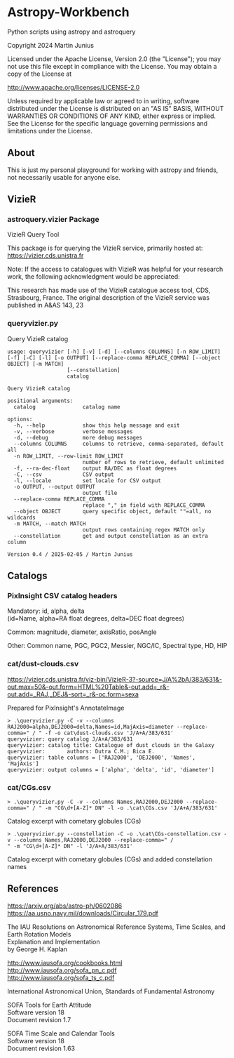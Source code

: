 # Astropy-Workbench

Python scripts using astropy and astroquery

Copyright 2024 Martin Junius

Licensed under the Apache License, Version 2.0 (the "License");
you may not use this file except in compliance with the License.
You may obtain a copy of the License at

http://www.apache.org/licenses/LICENSE-2.0

Unless required by applicable law or agreed to in writing, software
distributed under the License is distributed on an "AS IS" BASIS,
WITHOUT WARRANTIES OR CONDITIONS OF ANY KIND, either express or implied.
See the License for the specific language governing permissions and
limitations under the License.


## About

This is just my personal playground for working with astropy and friends,
not necessarily usable for anyone else.


## VizieR

### astroquery.vizier Package
VizieR Query Tool

This package is for querying the VizieR service, primarily hosted at: https://vizier.cds.unistra.fr

Note: If the access to catalogues with VizieR was helpful for your research work, the following acknowledgment would be appreciated:

This research has made use of the VizieR catalogue access tool, CDS,
Strasbourg, France.  The original description of the VizieR service was
published in A&AS 143, 23

### queryvizier.py

Query VizieR catalog

```
usage: queryvizier [-h] [-v] [-d] [--columns COLUMNS] [-n ROW_LIMIT] [-f] [-C] [-l] [-o OUTPUT] [--replace-comma REPLACE_COMMA] [--object OBJECT] [-m MATCH]
                   [--constellation]
                   catalog

Query VizieR catalog

positional arguments:
  catalog               catalog name

options:
  -h, --help            show this help message and exit
  -v, --verbose         verbose messages
  -d, --debug           more debug messages
  --columns COLUMNS     columns to retrieve, comma-separated, default all
  -n ROW_LIMIT, --row-limit ROW_LIMIT
                        number of rows to retrieve, default unlimited
  -f, --ra-dec-float    output RA/DEC as float degrees
  -C, --csv             CSV output
  -l, --locale          set locale for CSV output
  -o OUTPUT, --output OUTPUT
                        output file
  --replace-comma REPLACE_COMMA
                        replace "," in field with REPLACE_COMMA
  --object OBJECT       query specific object, default ""=all, no wildcards
  -m MATCH, --match MATCH
                        output rows containing regex MATCH only
  --constellation       get and output constellation as an extra column

Version 0.4 / 2025-02-05 / Martin Junius
```


## Catalogs

### PixInsight CSV catalog headers
Mandatory: id, alpha, delta  
(id=Name, alpha=RA float degrees, delta=DEC float degrees)

Common: magnitude, diameter, axisRatio, posAngle

Other: Common name, PGC, PGC2, Messier, NGC/IC, Spectral type, HD, HIP

### cat/dust-clouds.csv

https://vizier.cds.unistra.fr/viz-bin/VizieR-3?-source=J/A%2bA/383/631&-out.max=50&-out.form=HTML%20Table&-out.add=_r&-out.add=_RAJ,_DEJ&-sort=_r&-oc.form=sexa

Prepared for PixInsight's AnnotateImage

```
> .\queryvizier.py -C -v --columns RAJ2000=alpha,DEJ2000=delta,Names=id,MajAxis=diameter --replace-comma=" / " -f -o cat\dust-clouds.csv 'J/A+A/383/631'
queryvizier: query catalog J/A+A/383/631
queryvizier: catalog title: Catalogue of dust clouds in the Galaxy
queryvizier:       authors: Dutra C.M.; Bica E.
queryvizier: table columns = ['RAJ2000', 'DEJ2000', 'Names', 'MajAxis']
queryvizier: output columns = ['alpha', 'delta', 'id', 'diameter']
```

### cat/CGs.csv

```
> .\queryvizier.py -C -v --columns Names,RAJ2000,DEJ2000 --replace-comma=" / " -m "CG\d+[A-Z]* DN" -l -o .\cat\CGs.csv 'J/A+A/383/631'
```

Catalog excerpt with cometary globules (CGs)

```
> .\queryvizier.py --constellation -C -o .\cat\CGs-constellation.csv -v --columns Names,RAJ2000,DEJ2000 --replace-comma=" / 
" -m "CG\d+[A-Z]* DN" -l 'J/A+A/383/631'
```

Catalog excerpt with cometary globules (CGs) and added constellation names


## References

https://arxiv.org/abs/astro-ph/0602086  
https://aa.usno.navy.mil/downloads/Circular_179.pdf

The IAU Resolutions on Astronomical Reference Systems, Time Scales, and Earth Rotation Models  
Explanation and Implementation  
by George H. Kaplan

http://www.iausofa.org/cookbooks.html  
http://www.iausofa.org/sofa_pn_c.pdf  
http://www.iausofa.org/sofa_ts_c.pdf

International Astronomical Union, Standards of Fundamental Astronomy

SOFA Tools for Earth Attitude  
Software version 18  
Document revision 1.7

SOFA Time Scale and Calendar Tools  
Software version 18  
Document revision 1.63
